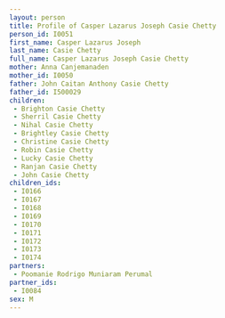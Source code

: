 ```yaml
---
layout: person
title: Profile of Casper Lazarus Joseph Casie Chetty
person_id: I0051
first_name: Casper Lazarus Joseph
last_name: Casie Chetty
full_name: Casper Lazarus Joseph Casie Chetty
mother: Anna Canjemanaden
mother_id: I0050
father: John Caitan Anthony Casie Chetty
father_id: I500029
children:
 - Brighton Casie Chetty
 - Sherril Casie Chetty
 - Nihal Casie Chetty
 - Brightley Casie Chetty
 - Christine Casie Chetty
 - Robin Casie Chetty
 - Lucky Casie Chetty
 - Ranjan Casie Chetty
 - John Casie Chetty
children_ids:
 - I0166
 - I0167
 - I0168
 - I0169
 - I0170
 - I0171
 - I0172
 - I0173
 - I0174
partners:
 - Poomanie Rodrigo Muniaram Perumal
partner_ids:
 - I0084
sex: M
---
```


